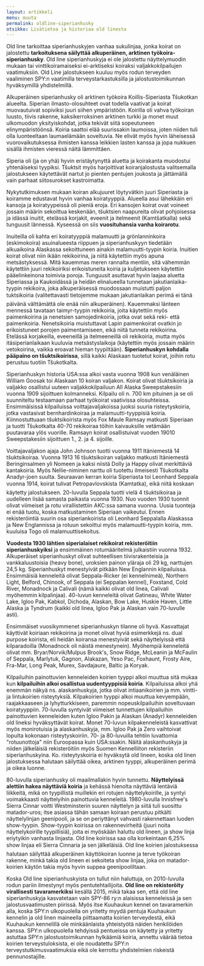 ```yaml
---
layout: artikkeli
menu: muuta
permalink: oldline-siperianhusky
otsikko: Lisätietoa ja historiaa old linesta
---
```

<p>Old line tarkoittaa siperianhuskyjen vanhaa sukulinjaa, jonka koirat on jalostettu
<b>tarkoituksena säilyttää alkuperäinen, arktinen työkoira-siperianhusky</b>. Old line
siperianhuskyja ei ole jalostettu näyttelymuodin mukaan tai vinttikoiramaiseksi ei-arktiseksi koiraksi 
valjakkokilpailujen vaatimuksiin. Old Line jalostukseen kuuluu myös rodun terveyden
vaaliminen SPY:n vaatimilla terveystarkastuksilla ja jalostustoimikunnan hyväksymillä
yhdistelmillä.</p>

<p>Alkuperäinen siperianhusky oli arktinen työkoira Koillis-Siperiasta Tšukotkan
alueelta. Siperian ilmasto-olosuhteet ovat todella vaativat ja koirat muovautuivat
sopiviksi juuri siihen ympäristöön. Koirilla oli vahva työkoiran luusto, tiivis
rakenne, kaksikerroksinen arktinen turkki ja monet muut ulkomuodon yksityiskohdat,
jotka tekivät siitä sopeutuneen elinympäristöönsä. Koiria saattoi elää suurissakin
laumoissa, joten niiden tuli olla luonteeltaan laumaelämään soveltuvia. Ne elivät
myös hyvin läheisessä vuorovaikutuksessa ihmisten kanssa leikkien lasten kanssa
ja jopa nukkuen sisällä ihmisten vieressä näitä lämmittäen.</p>

<p>Siperia oli (ja on yhä) hyvin eristäytynyttä aluetta ja koirakanta muodostui
yhtenäiseksi tyypiksi. Tšuktsit myös harjoittivat koiranjalostusta valitsemalla
jalostukseen käytettävät nartut jo pienten pentujen joukosta ja jättämällä vain
parhaat siitosurokset kastroimatta.

Nykytutkimuksen mukaan koiran alkujuuret löytyvätkin juuri Siperiasta ja koiramme
edustavat hyvin vanhaa koiratyyppiä. Alueella asui lähekkäin eri kansoja ja 
koiratyypeissä oli pieniä eroja. Eri kansojen koirat ovat voineet jossain määrin
sekoittua keskenään, tšuktsien naapureita olivat pohjoisessa ja idässä inuitit, 
etelässä korjakit, eveenit ja itelmeenit (Kamtšatkalla) sekä tunguusit lännessä. 
Kyseessä on siis <b>vuosituhansia vanha koirarotu</b>.</p>

<p>Inuiteilla oli kahta eri koiratyyppiä malamuutti ja grönlanninkoira (eskimokoira)
asuinalueesta riippuen ja siperianhuskyyn tiedetään alkuaikoina Alaskassa sekoittuneen 
ainakin malamuutti-tyypin koiria. Inuitien koirat olivat niin ikään rekikoirina, ja niitä
käytettiin myös apuna metsästyksessä. Mitä kauemmas meren rannalta mentiin, sitä
vähemmän käytettiin juuri rekikoiriksi erikoistuneita koiria ja kuljetukseen käytettiin
pääelinkeinona toimivia poroja. Tunguusit asuttavat hyvin laajaa aluetta Siperiassa
ja Kaukoidässä ja heidän elinalueella tunnetaan jakutianlaika-tyypin rekikoira, joka
alkuperäisessä muodossaan muistutti paljon tuktsikoiria (valitettavasti tietojemme mukaan 
jakutianlaikan perimä ei tänä päivänä välttämättä ole enää niin alkuperäinen). Kauemmaksi länteen mennessä tavataan taimyr-tyypin
rekikoiria, joita käytettiin myös paimenkoirina ja nenetsien samojedinkoiria, jotka
ovat sekä reki- että paimenkoiria. Nenetsikoiria muistuttavat Lapin paimenkoirat ovatkin
jo erikoistuneet porojen paimentamiseen, eikä niitä tunneta rekikoirina. Etelässä
korjakeilla, eveeneillä ja itelmeeneillä oli rekikoiria, mutta myös itäsiperianlaikaan
kuuluvia metsästyslaikoja (käytettiin myös jossain määrin vetokoirina, vaikka eroavat
hieman tyypiltään). <b>Siperianhuskyn kohdalla pääpaino on tšuktsikoirissa</b>, sillä kaikki
Alaskaan tuotetut koirat, joihin rotu perustuu tuotiin Tšukotkalta.</p>

Siperianhuskyn historia USA:ssa alkoi vasta vuonna 1908 kun venäläinen William Goosak
toi Alaskaan 10 koiran valjakon. Koirat olivat tšuktsikoiria ja valjakko osallistui
uuteen valjakkokilpailuun All Alaska Sweepstakesiin vuonna 1909 sijoittuen kolmanneksi.
Kilpailu oli n. 700 km pituinen ja se oli suunniteltu testaamaan parhaat työkoirat vaativissa
olosuhteissa. Ensimmäisissä kilpailuissa voittajavaljakoissa juoksi suuria risteytyskoiria,
jotka vastasivat bernhardinkoiraa ja malamuutti-tyyppisiä koiria. Kiinnostuttuaan 
tšuktsikoirista myös Fox Maule Ramsay matkusti Siperiaan ja tuotti Tšukotkalta
40-70 rekikoiraa töihin kaivauksille vetämään puutavaraa ylös vuorille. Ramsayn
koirat osallistuivat vuoden 19010 Sweepstakesiin sijoittuen 1., 2. ja 4. sijoille.

<p>Voittajavaljakon ajaja John Johnson tuotti vuonna 1911 Itäniemestä 14 tšuktsikoiraa.
Vuonna 1913 16 tšuktsikoiran valjakko matkusti Itäniemestä Beringinsalmen yli Nomeen ja
kaksi niistä Dolly ja Happy olivat merkittäviä kantakoiria. Myös Nellie-niminen narttu
oli tuotettu ilmeisesti Tšukotkalta Anadyr-joen suulta.
Seuraavan kerran koiria Siperiasta toi Leonhard Seppala vuonna 1914, koirat tulivat
Petropavlovskista (Kamtatka), eikä niitä koskaan käytetty jalostukseen. 20-luvulla
Seppala tuotti vielä 4 tšuktsikoiraa ja uudelleen lisää samasta paikasta vuonna 1930. Nuo
vuoden 1930 tuonnit olivat viimeiset ja rotu virallistettiin AKC:ssa samana vuonna.
Uusia tuonteja ei enää tuotu, koska matkustaminen Siperiaan vaikeutui. Ennen rekisteröintiä
suurin osa siperiankoirista oli Leonhard Seppalalla Alaskassa ja New Englannissa ja rotuun sekoittui
myös malamuutti-tyypin koiria, mm. kuuluisa Togo oli malamuuttisekoitus.</p>

<p><b>Vuodesta 1930 lähtien siperialaiset rekikoirat rekisteröitiin siperianhuskyiksi</b> ja 
ensimmäinen rotumääritelmä julkaistiin vuonna 1932. Alkuperäiset siperianhuskyt olivat suhteellisen
tiivisrakenteisia ja vankkaluustoisia (heavy bone), uroksien painon yläraja oli 29 kg,
narttujen 24,5 kg. Siperianhuskyt menestyivät pitkään New Englannin kilpailuissa.
Ensimmäisiä kenneleitä olivat Seppala-Ricker (ei kennelnimeä), Northern Light, Belford,
Chinook, of Seppala (ei Seppalan kennel), Foxstand, Cold River, Monadnock ja Calivali
(nämä kaikki olivat old linea, Calivali myöhemmin kilpalinjaa). 40-luvun kenneleitä olivat Gatineau, White Water Lake,
Igloo Pak, Kabkol, Dichoda, Alaskan, Bow Lake, Huskie Haven, Little Alaska ja Tyndrum
(kaikki old linea, Igloo Pak ja Alaskan vain 70-luvulle asti).</p>

<p>Ensimmäiset vuosikymmenet siperianhuskyn tilanne oli hyvä. Kasvattajat käyttivät
koiriaan rekikoirina ja monet olivat hyviä esimerkkejä ns. dual purpose koirista,
eli heidän koiransa menestyivät sekä näyttelyissä että kilparadoilla (Monadnock oli
näistä menestynein). Myöhempiä kenneleitä olivat mm. Bryar/Norvik/Mulpus Brook's, Snow Ridge,
McLeanin ja McFaulin of Seppala, Marlytuk, Gagnon, Alakazan, Yeso Pac, Foxhaunt, Frosty Aire,
Fra-Mar, Long Peak, Murex, Savdajaure, Baltic ja Koryak.</p>

<p>Kilpailuihin painottuvien kenneleiden koirien tyyppi alkoi muuttua sitä mukaa kun
<b>kilpailuihin alkoi osallistua uudentyyppisiä koiria</b>. Kilpailuissa alkoi yhä enemmän
näkyä ns. alaskanhuskyja, jotka olivat intiaanikoirien ja mm. vintti- ja lintukoirien
risteytyksiä. Kilpakoirien tyyppi alkoi muuttua kevyempään, raajakkaaseen ja lyhytturkkiseen,
paremmin nopeuskilpailuihin soveltuvaan koiratyyppiin. 70-luvulla syntyivät viimeiset
tunnettujen kilpailuihin painottuvien kenneleiden kuten Igloo Pakin ja Alaskan (Anadyr)
kenneleiden old lineksi hyväksyttävät koirat. Monet 70-luvun kilpakenneleistä kasvattivat
myös monirotuisia ja alaskanhuskyja, mm. Igloo Pak ja Zero vaihtoivat lopulta kokonaan
risteytyskoiriin. 70- ja 80-luvuilla tehtiin luvattomia "rotuunottoja" niin Euroopassa
kuin USA:ssakin. Näitä alaskanhuskyja ja niiden jälkeläisiä rekisteröitiin myös Suomen 
Kennelliiton rekisteriin siperianhuskyina. Ko. risteytyskoiria ei hyväksytä old lineen, 
koska old linen jalostuksessa halutaan säilyttää oikea, arktinen tyyppi, alkuperäinen 
perimä ja oikea luonne.</p>

<p>80-luvulla siperianhusky oli maailmallakin hyvin tunnettu. <b>Näyttelyissä alettiin hakea 
näyttäviä koiria</b> ja kehässä hienolta näyttäviä lentäviä liikkeitä, mikä on tyypillistä 
muillekin eri rotujen näyttelykoirille, ja syntyi voimakkaasti näyttelyihin painottuvia 
kenneleitä. 1980-luvulla Innisfree's Sierra Cinnar voitti Westminsterin suuren näyttelyn 
ja siitä tuli suosittu matador-uros; itse asiassa tähän samaan koiraan perustuu pitkälti 
näyttelylinjan geenipooli, ja se on periyttänyt vahvasti rakennettaan luoden show-tyypin. 
Show-tyypin koirissa on rakennevirheitä (juuri noita näyttelykoirille tyypillisiä), 
joita ei myöskään haluttu old lineen,  ja show linja eriytyikin vanhasta linjasta. 
Old line koirissa saa olla korkeintaan 6,25% show linjaa eli Sierra Cinnaria ja sen 
jälkeläisiä. Old line koirien jalostuksessa halutaan säilyttää alkuperäinen käyttökoiran 
luonne ja terve työkoiran rakenne, minkä takia old lineen ei  sekoiteta show linjaa, joka 
on matador-koirien käytön takia myös hyvin suppea geenipooliltaan.</p>

<p>Koska Old line siperianhuskyista on tullut niin haluttuja, on 2010-luvulla rodun pariin 
ilmestynyt myös pentutehtailijoita. <b>Old line on rekisteröity virallisesti tavaramerkiksi</b> 
kesällä 2015, mikä takaa sen, että old line siperianhuskyja kasvatetaan vain SPY-86 ry:n 
alaisissa kenneleissä ja sen jalostusvaatimusten piirissä. Myös itse Kuuhaukun kennel on 
tavaramerkin alla, koska SPY:n ulkopuolella on yritetty myydä pentuja Kuuhaukun kennelin 
ja old linen maineella piittaamatta koirien terveydestä, eikä Kuuhaukun kennelillä ole 
minkäänlaista yhteistyötä näiden henkilöiden kanssa. SPY:n ulkopuolella tehdyissä pentueissa 
on käytetty ja yritetty astuttaa SPY:n jalostustoimikunnan hylkäämiä koiria, annettu väärää 
tietoa koirien terveystuloksista, ei ole noudatettu SPY:n terveystutkimusvaatimuksia eikä 
ole kerrottu yhdistelmien riskeistä pennunostajille.</p>





